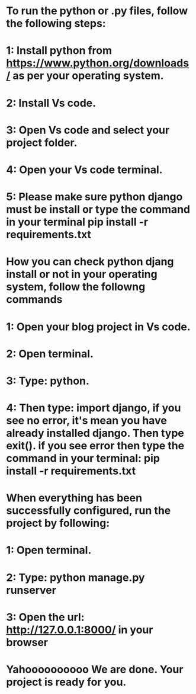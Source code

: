# To run the python or .py files, follow the following steps:
# 1: Install python from https://www.python.org/downloads/ as per your operating system.
# 2: Install Vs code.
# 3: Open Vs code and select your project folder.
# 4: Open your Vs code terminal.
# 5: Please make sure python django must be install or type the command in your terminal pip install -r requirements.txt

# How you can check python djang install or not in your operating system, follow the followng commands
# 1: Open your blog project in Vs code.
# 2: Open terminal.
# 3: Type: python.
# 4: Then type: import django, if you see no error, it's mean you have already installed django. Then type exit(). if you see error then type the command in your terminal: pip install -r requirements.txt

# When everything has been successfully configured, run the project by following:
# 1: Open terminal.
# 2: Type: python manage.py runserver 
# 3: Open the url: http://127.0.0.1:8000/ in your browser

# Yahoooooooooo We are done. Your project is ready for you.